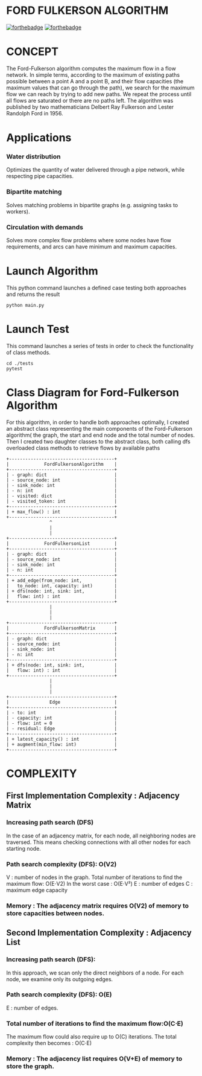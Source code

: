 # FORD FULKERSON ALGORITHM
[![forthebadge](https://forthebadge.com/images/badges/made-with-python.svg)](https://forthebadge.com)
[![forthebadge](https://forthebadge.com/images/badges/uses-git.svg)](https://forthebadge.com)

# CONCEPT
The Ford-Fulkerson algorithm computes the maximum flow in a flow network. In simple terms, according to the maximum of existing paths possible between a point A and a point B, and their flow capacities (the maximum values that can go through the path), we search for the maximum flow we can reach by trying to add new paths. We repeat the process until all flows are saturated or there are no paths left. The algorithm was published by two mathematicians Delbert Ray Fulkerson and Lester Randolph Ford in 1956.

# Applications
### Water distribution
Optimizes the quantity of water delivered through a pipe network, while respecting pipe capacities.

### Bipartite matching
Solves matching problems in bipartite graphs (e.g. assigning tasks to workers).

### Circulation with demands
Solves more complex flow problems where some nodes have flow requirements, and arcs can have minimum and maximum capacities.

# Launch Algorithm
This python command launches a defined case testing both approaches and returns the result 
``` text
python main.py
```
# Launch Test
This command launches a series of tests  in order to check the functionality of class methods.
``` text
cd ./tests
pytest 
```

# Class Diagram for Ford-Fulkerson Algorithm
For this algorithm, in order to handle both approaches optimally, I created an abstract class representing the main components of the Ford-Fulkerson algorithm( the graph, the start and end node and the total number of nodes. Then I created two daughter classes to the abstract class, both calling dfs overloaded class methods to retrieve flows by available paths

```text
+---------------------------------------+
|             FordFulkersonAlgorithm    |
+---------------------------------------+
| - graph: dict                         |
| - source_node: int                    |
| - sink_node: int                      |
| - n: int                              |
| - visited: dict                       |
| - visited_token: int                  |
+---------------------------------------+
| + max_flow() : int                    |
+---------------------------------------+
                ^
                |
                |
+---------------------------------------+
|             FordFulkersonList         |
+---------------------------------------+
| - graph: dict                         |
| - source_node: int                    |
| - sink_node: int                      |
| - n: int                              |
+---------------------------------------+
| + add_edge(from_node: int,            |
|   to_node: int, capacity: int)        |
| + dfs(node: int, sink: int,           |
|   flow: int) : int                    |
+---------------------------------------+
                |
                |
                |
+---------------------------------------+
|             FordFulkersonMatrix       |
+---------------------------------------+
| - graph: dict                         |
| - source_node: int                    |
| - sink_node: int                      |
| - n: int                              |
+---------------------------------------+
| + dfs(node: int, sink: int,           |
|   flow: int) : int                    |
+---------------------------------------+
                |
                |
                |
+---------------------------------------+
|               Edge                    |
+---------------------------------------+
| - to: int                             |
| - capacity: int                       |
| - flow: int = 0                       |
| - residual: Edge                      |
+---------------------------------------+
| + latest_capacity() : int             |
| + augment(min_flow: int)              |
+---------------------------------------+

```


# COMPLEXITY
## First Implementation Complexity  : Adjacency Matrix

### Increasing path search (DFS)
In the case of an adjacency matrix, for each node, all neighboring nodes are traversed.
This means checking connections with all other nodes for each starting node.

### Path search complexity (DFS): O(V2)
V : number of nodes in the graph.
Total number of iterations to find the maximum flow: O(E⋅V2)
In the worst case : O(E⋅V²) 
  E : number of edges 
  C : maximum edge capacity

### Memory : The adjacency matrix requires O(V2) of memory to store capacities between nodes.


## Second Implementation Complexity  : Adjacency List

### Increasing path search (DFS):
In this approach, we scan only the direct neighbors of a node. For each node, we examine only its outgoing edges.
### Path search complexity (DFS): O(E)
  E : number of edges.
  
### Total number of iterations to find the maximum flow:O(C⋅E)
The maximum flow could also require up to O(C) iterations.
The total complexity then becomes : O(C⋅E)

### Memory : The adjacency list requires O(V+E) of memory to store the graph.
